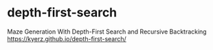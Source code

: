 # depth-first-search
Maze Generation With Depth-First Search and Recursive Backtracking
https://kyerz.github.io/depth-first-search/
